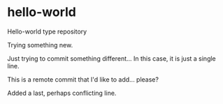 # hello-world
Hello-world type repository

Trying something new.

Just trying to commit something different... In this case, it is just a single line.

This is a remote commit that I'd like to add... please?

Added a last, perhaps conflicting line.
